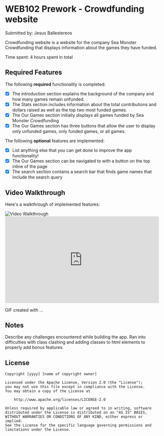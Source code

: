 # WEB102 Prework - Crowdfunding website

Submitted by: Jesus Ballestereos

Crowdfunding website is a website for the company Sea Monster Crowdfunding that displays information about the games they have funded.

Time spent: 4 hours spent in total

## Required Features

The following **required** functionality is completed:

- [x] The introduction section explains the background of the company and how many games remain unfunded.
- [x] The Stats section includes information about the total contributions and dollars raised as well as the top two most funded games.
- [x] The Our Games section initially displays all games funded by Sea Monster Crowdfunding
- [x] The Our Games section has three buttons that allow the user to display only unfunded games, only funded games, or all games.

The following **optional** features are implemented:

- [x] List anything else that you can get done to improve the app functionality!
- [x] The Our Games section can be navigated to with a button on the top inline of the page
- [x] The search section contains a search bar that finds game names that include the search query

## Video Walkthrough

Here's a walkthrough of implemented features:

<img src='https://www.loom.com/share/f65fbeca234c487cadb4e09b30ed7b60?sid=a2c005cc-f46a-418a-817b-da604a065951' title='Video Walkthrough' width='' alt='Video Walkthrough' />
<div style="position: relative; padding-bottom: 56.25%; height: 0;"><iframe src="https://www.loom.com/embed/f65fbeca234c487cadb4e09b30ed7b60?sid=cead6e80-5564-42d1-97f6-f45e98472237" frameborder="0" webkitallowfullscreen mozallowfullscreen allowfullscreen style="position: absolute; top: 0; left: 0; width: 100%; height: 100%;"></iframe></div>
<!-- Replace this with whatever GIF tool you used! -->

GIF created with ...

<!-- Recommended tools:
[Kap](https://getkap.co/) for macOS
[ScreenToGif](https://www.screentogif.com/) for Windows
[peek](https://github.com/phw/peek) for Linux. -->

## Notes

Describe any challenges encountered while building the app.
Ran into difficulties with class clashing and adding classes to html elements to properly add bonus features.

## License

    Copyright [yyyy] [name of copyright owner]

    Licensed under the Apache License, Version 2.0 (the "License");
    you may not use this file except in compliance with the License.
    You may obtain a copy of the License at

        http://www.apache.org/licenses/LICENSE-2.0

    Unless required by applicable law or agreed to in writing, software
    distributed under the License is distributed on an "AS IS" BASIS,
    WITHOUT WARRANTIES OR CONDITIONS OF ANY KIND, either express or implied.
    See the License for the specific language governing permissions and
    limitations under the License.
